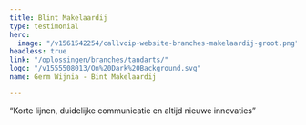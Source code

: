 ```yaml
---
title: Blint Makelaardij
type: testimonial
hero:
  image: "/v1561542254/callvoip-website-branches-makelaardij-groot.png"
headless: true
link: "/oplossingen/branches/tandarts/"
logo: "/v1555508013/On%20Dark%20Background.svg"
name: Germ Wijnia - Bint Makelaardij

---
```

“Korte lijnen, duidelijke communicatie en altijd nieuwe innovaties”